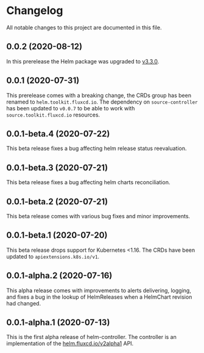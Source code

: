 # Changelog

All notable changes to this project are documented in this file.

## 0.0.2 (2020-08-12)

In this prerelease the Helm package was upgraded to [v3.3.0](https://github.com/helm/helm/releases/tag/v3.3.0).

## 0.0.1 (2020-07-31)

This prerelease comes with a breaking change, the CRDs group has been
renamed to `helm.toolkit.fluxcd.io`. The dependency on `source-controller`
has been updated to `v0.0.7` to be able to work with `source.toolkit.fluxcd.io`
resources.

## 0.0.1-beta.4 (2020-07-22)

This beta release fixes a bug affecting helm release status reevaluation.

## 0.0.1-beta.3 (2020-07-21)

This beta release fixes a bug affecting helm charts reconciliation.

## 0.0.1-beta.2 (2020-07-21)

This beta release comes with various bug fixes and minor improvements.

## 0.0.1-beta.1 (2020-07-20)

This beta release drops support for Kubernetes <1.16.
The CRDs have been updated to `apiextensions.k8s.io/v1`.

## 0.0.1-alpha.2 (2020-07-16)

This alpha release comes with improvements to alerts delivering,
logging, and fixes a bug in the lookup of HelmReleases when a
HelmChart revision had changed.

## 0.0.1-alpha.1 (2020-07-13)

This is the first alpha release of helm-controller.
The controller is an implementation of the
[helm.fluxcd.io/v2alpha1](https://github.com/fluxcd/helm-controller/tree/v0.0.1-alpha.1/docs/spec/v2alpha1) API.
